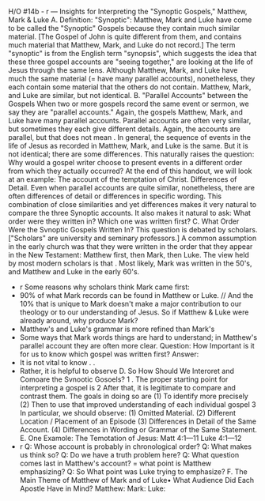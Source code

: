 H/O #14b - r — Insights for Interpreting the "Synoptic Gospels," Matthew, Mark & Luke
A. Definition: "Synoptic":
Matthew, Mark and Luke have come to be called the "Synoptic" Gospels because they contain much similar material.
[The Gospel of John is quite different from them, and contains much material that Matthew, Mark, and Luke do not record.]
The term "synoptic" is from the English term "synopsis", which suggests the idea that these three gospel accounts are "seeing together," are looking at the life of Jesus through the same lens.
Although Matthew, Mark, and Luke have much the same material (= have many parallel accounts), nonetheless, they each contain some material that the others do not contain. Matthew, Mark, and Luke are similar, but not identical.
 B. "Parallel Accounts" between the Gospels
When two or more gospels record the same event or sermon, we say they are "parallel accounts." Again, the gospels Matthew, Mark, and Luke have many parallel accounts.
Parallel accounts are often very similar, but sometimes they each give different details. Again, the accounts are parallel, but that does not mean .
In general, the sequence of events in the life of Jesus as recorded in Matthew, Mark, and Luke is the same. But it is not identical; there are some differences. This naturally raises the question: Why would a gospel writer choose to present events in a different order from which they actually occurred? At the end of this handout, we will look at an example: The account of the temptation of Christ.
Differences of Detail. Even when parallel accounts are quite similar, nonetheless, there are often differences of detail or differences in specific wording.
This combination of close similarities and yet differences makes it very natural to compare the three Synoptic accounts. It also makes it natural to ask: What order were they written in? Which one was written first?
C. What Order Were the Svnoptic Gospels Written In?
	This question is debated by scholars.	["Scholars" are university and seminary professors.]
A common assumption in the early church was that they were written in the order that they appear in the New Testament: Matthew first, then Mark, then Luke.
The view held by most modern scholars is that .
Most likely, Mark was written in the 50's, and Matthew and Luke in the early 60's.
-	r
Some reasons why scholars think Mark came first:
-	90% of what Mark records can be found in Matthew or Luke. // And the 10% that is unique to Mark doesn't make a major contribution to our theology or to our understanding of Jesus. So if Matthew & Luke were already around, why produce Mark?
-	Matthew's and Luke's grammar is more refined than Mark's
-	Some ways that Mark words things are hard to understand; in Matthew's parallel account they are often more clear.
Question: How Important is it for us to know which gospel was written first?
Answer:
-	It is not vital to know . .
-	Rather, it is helpful to observe
D.	So 	How Should We Interoret and Comoare the Svnootic Gosoels?
1	. The proper starting point for interpreting a gospel is
2	After that, it is legitimate to compare and contrast them. The goals in doing so are
(1)	To identify more precisely
(2)	Then to use that improved understanding of each individual gospel
3	In particular, we should observe:
(1)	Omitted Material.
(2)	Different Location / Placement of an Episode
(3)	Differences in Detail of the Same Account.
(4)	Differences in Wording or Grammar of the Same Statement.
E.	One Examole: The Temotation of Jesus: Matt 4:1—11 	Luke 4:1—12
- r
Q: Whose account is probably in chronological order?
Q: What makes us think so?
Q: Do we have a truth problem here?
Q: What question comes last in Matthew's account? = what point is Matthew emphasizing?
	Q: So 	What point was Luke trying to emphasize?
F.	The Main Theme of Matthew of Mark and of Luke•
What Audience Did Each Apostle Have in Mind?
Matthew:
Mark:
Luke:
